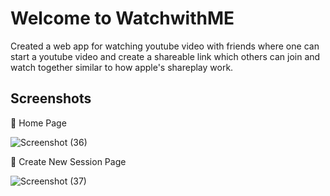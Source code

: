 # Welcome to WatchwithME

Created a web app for watching youtube video with friends where one can start a youtube video and create a shareable link which others can join and watch together similar to how apple's shareplay work.




## Screenshots

📌 Home Page

![Screenshot (36)](https://github.com/divyanshkumarworks/HowWeLookTogether/assets/134360630/23afe938-9c9d-422a-91c1-e3210dbe9441)

📌 Create New Session Page

![Screenshot (37)](https://github.com/divyanshkumarworks/HowWeLookTogether/assets/134360630/55af3bc4-ef6b-476a-902c-1239463478b1)
